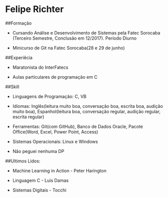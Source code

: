 # Felipe Richter
##Formação
- Cursando Análise e Desenvolvimento de Sistemas pela Fatec Sorocaba (Terceiro Semestre, Conclusão em 12/2017). Período Diurno


- Minicurso de Git na Fatec Sorocaba(28 e 29 de junho)

##Experiêcia
- Maratonista do InterFatecs


- Aulas particulares de programação em C

##Skill
- Linguagens de Programação: C, VB


- Idiomas: Inglês(leitura muito boa, conversação boa, escrita boa, audição muito boa), Espanhol(leitura boa, conversação regular, audição regular, escrita regular)


- Ferramentas: Git(com GitHub), Banco de Dados Oracle, Pacote Office(Word, Excel, Power Point, Access)


- Sistemas Operacionais: Linux e Windows


- Não peguei nenhuma DP

##Ultimos Lidos:
- Machine Learning in Action - Peter Harington

- Linguagem C - Luis Damas

- Sistemas Digitais - Tocchi